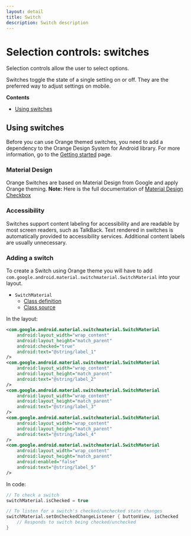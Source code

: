 ```yaml
---
layout: detail
title: Switch
description: Switch description
---
```


# Selection controls: switches

Selection controls allow the user to select options.

Switches toggle the state of a single setting on or off. They are the preferred
way to adjust settings on mobile.

**Contents**

*   [Using switches](#using-switches)

## Using switches

Before you can use Orange themed switches, you need to add a dependency to the Orange Design
System for Android library. For more information, go to the
[Getting started](../getting-started.md) page.

### Material Design

Orange Switches are based on Material Design from Google and apply Orange theming.
**Note:** Here is the full documentation
of [Material Design Checkbox](https://material.io/components/switches/)

### Accessibility

Switches support content labeling for accessibility and are readable by most
screen readers, such as TalkBack. Text rendered in switches is automatically
provided to accessibility services. Additional content labels are usually
unnecessary.

### Adding a switch

To create a Switch using Orange theme you will have to add `com.google.android.material.switchmaterial.SwitchMaterial` into your layout.

*   `SwitchMaterial`
    *   [Class definition](https://developer.android.com/reference/com/google/android/material/switchmaterial/SwitchMaterial)
    *   [Class source](https://github.com/material-components/material-components-android/tree/master/lib/java/com/google/android/material/switchmaterial/SwitchMaterial.java)

In the layout:

```xml
<com.google.android.material.switchmaterial.SwitchMaterial
    android:layout_width="wrap_content"
    android:layout_height="match_parent"
    android:checked="true"
    android:text="@string/label_1"
/>
<com.google.android.material.switchmaterial.SwitchMaterial
    android:layout_width="wrap_content"
    android:layout_height="match_parent"
    android:text="@string/label_2"
/>
<com.google.android.material.switchmaterial.SwitchMaterial
    android:layout_width="wrap_content"
    android:layout_height="match_parent"
    android:text="@string/label_3"
/>
<com.google.android.material.switchmaterial.SwitchMaterial
    android:layout_width="wrap_content"
    android:layout_height="match_parent"
    android:text="@string/label_4"
/>
<com.google.android.material.switchmaterial.SwitchMaterial
    android:layout_width="wrap_content"
    android:layout_height="match_parent"
    android:enabled="false"
    android:text="@string/label_5"
/>
```

In code:

```kt
// To check a switch
switchMaterial.isChecked = true

// To listen for a switch's checked/unchecked state changes
switchMaterial.setOnCheckedChangeListener { buttonView, isChecked
    // Responds to switch being checked/unchecked
}
```
